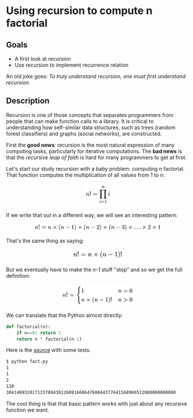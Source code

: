 # Using recursion to compute n factorial

## Goals

* A first look at recursion
* Use recursion to implement recurrence relation

An old joke goes: *To truly understand recursion, one must first understand recursion.*

## Description

Recursion is one of those concepts that separates programmers from people that can make function calls to a library. It is critical to understanding how self-similar data structures, such as trees (random forest classifiers) and graphs (social networks), are constructed.

First the **good news**: recursion is the most natural expression of many computing tasks, particularly for iterative computations. The **bad news** is that the *recursive leap of faith* is hard for many programmers to get at first.

Let's start our study recursion with a baby problem: computing n factorial. That function computes the multiplication of all values from 1 to n:

<center>
<img src=figures/fact-pi.png width=80>
</center>

If we write that out in a different way, we will see an interesting pattern:

<center>
<img src=figures/fact-full.png width=350>
</center>

That's the same thing as saying:

<center>
<img src=figures/fact-recur.png width=140>
</center>

But we eventually have to make the *n-1* stuff "stop" and so we get the full definition:

<center>
<img src=figures/fact-complete.png width=200>
</center>

We can translate that the Python almost directly:

```python
def factorial(n):
    if n==0: return 1
    return n * factorial(n-1)
```

Here is the [source](code/fact.py) with some tests.

```bash
$ python fact.py
1
1
2
120
30414093201713378043612608166064768844377641568960512000000000000
```

The cool thing is that that basic pattern works with just about any recursive function we want.
